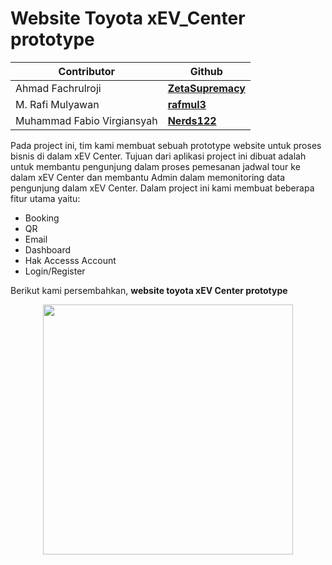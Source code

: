 # Website Toyota xEV_Center prototype

| Contributor | Github |
| --- | --- |
| Ahmad Fachrulroji	| <a href="https://github.com/NizurAdha"><b>ZetaSupremacy</b></a> |
| M. Rafi Mulyawan | <a href="https://github.com/rafmul3"><b>rafmul3</b></a> |
| Muhammad Fabio Virgiansyah| <a href="https://github.com/mraihanh12"><b>Nerds122</b></a> |

Pada project ini, tim kami membuat sebuah prototype website untuk proses bisnis di dalam xEV Center. Tujuan dari aplikasi project ini dibuat adalah untuk membantu pengunjung dalam proses pemesanan jadwal tour ke dalam xEV Center dan membantu Admin dalam memonitoring data pengunjung dalam xEV Center. Dalam project ini kami membuat beberapa fitur utama yaitu: 
- Booking
- QR
- Email
- Dashboard
- Hak Accesss Account
- Login/Register

Berikut kami persembahkan, <b>website toyota xEV Center prototype </b>

<p align="center"><a href="https://laravel.com" target="_blank"><img src="https://raw.githubusercontent.com/laravel/art/master/logo-lockup/5%20SVG/2%20CMYK/1%20Full%20Color/laravel-logolockup-cmyk-red.svg" width="400"></a></p>
